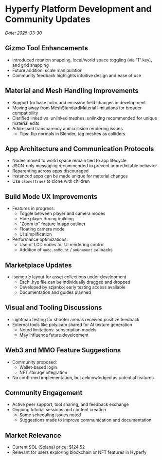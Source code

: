 # Hyperfy Platform Development and Community Updates  
_Date: 2025-03-30_

## Gizmo Tool Enhancements
- Introduced rotation snapping, local/world space toggling (via 'T' key), and grid snapping
- Future addition: scale manipulation
- Community feedback highlights intuitive design and ease of use

## Material and Mesh Handling Improvements
- Support for base color and emission field changes in development
- Moving away from MeshStandardMaterial limitations for broader compatibility
- Clarified linked vs. unlinked meshes; unlinking recommended for unique material edits
- Addressed transparency and collision rendering issues
  - Tips: flip normals in Blender, tag meshes as colliders

## App Architecture and Communication Protocols
- Nodes moved to world space remain tied to app lifecycle
- JSON-only messaging recommended to prevent unpredictable behavior
- Reparenting across apps discouraged
- Instanced apps can be made unique for material changes
- Use `clone(true)` to clone with children

## Build Mode UX Improvements
- Features in progress:
  - Toggle between player and camera modes
  - Hide player during building
  - "Zoom to" feature in app outliner
  - Floating camera mode
  - UI simplification
- Performance optimizations:
  - Use of LOD nodes for UI rendering control
  - Addition of `node.onMount` / `onUnmount` callbacks

## Marketplace Updates
- Isometric layout for asset collections under development
  - Each .hyp file can be individually dragged and dropped
  - Developed by szjanko; early testing access available
  - Documentation and guides planned

## Visual and Tooling Discussions
- Lightmap testing for shooter arenas received positive feedback
- External tools like poly.cam shared for AI texture generation
  - Noted limitations: subscription models
  - May influence future development

## Web3 and MMO Feature Suggestions
- Community proposed:
  - Wallet-based login
  - NFT storage integration
- No confirmed implementation, but acknowledged as potential features

## Community Engagement
- Active peer support, tool sharing, and feedback exchange
- Ongoing tutorial sessions and content creation
  - Some scheduling issues noted
  - Suggestions made to improve communication and documentation

## Market Relevance
- Current SOL (Solana) price: $124.52
- Relevant for users exploring blockchain or NFT features in Hyperfy